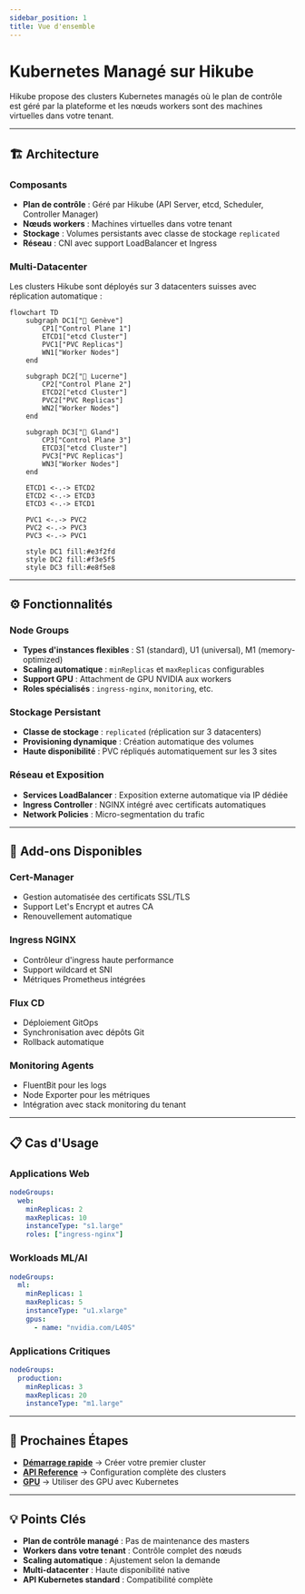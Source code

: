 ```yaml
---
sidebar_position: 1
title: Vue d'ensemble
---
```


# Kubernetes Managé sur Hikube

Hikube propose des clusters Kubernetes managés où le plan de contrôle est géré par la plateforme et les nœuds workers sont des machines virtuelles dans votre tenant.

---

## 🏗️ Architecture

### **Composants**

- **Plan de contrôle** : Géré par Hikube (API Server, etcd, Scheduler, Controller Manager)
- **Nœuds workers** : Machines virtuelles dans votre tenant
- **Stockage** : Volumes persistants avec classe de stockage `replicated`
- **Réseau** : CNI avec support LoadBalancer et Ingress

### **Multi-Datacenter**

Les clusters Hikube sont déployés sur 3 datacenters suisses avec réplication automatique :

```mermaid
flowchart TD
    subgraph DC1["🏢 Genève"]
        CP1["Control Plane 1"]
        ETCD1["etcd Cluster"]
        PVC1["PVC Replicas"]
        WN1["Worker Nodes"]
    end
    
    subgraph DC2["🏢 Lucerne"]
        CP2["Control Plane 2"]
        ETCD2["etcd Cluster"]
        PVC2["PVC Replicas"]
        WN2["Worker Nodes"]
    end
    
    subgraph DC3["🏢 Gland"]
        CP3["Control Plane 3"]
        ETCD3["etcd Cluster"]
        PVC3["PVC Replicas"]
        WN3["Worker Nodes"]
    end
    
    ETCD1 <-.-> ETCD2
    ETCD2 <-.-> ETCD3
    ETCD3 <-.-> ETCD1
    
    PVC1 <-.-> PVC2
    PVC2 <-.-> PVC3
    PVC3 <-.-> PVC1
    
    style DC1 fill:#e3f2fd
    style DC2 fill:#f3e5f5
    style DC3 fill:#e8f5e8
```

---

## ⚙️ Fonctionnalités

### **Node Groups**
- **Types d'instances flexibles** : S1 (standard), U1 (universal), M1 (memory-optimized)
- **Scaling automatique** : `minReplicas` et `maxReplicas` configurables
- **Support GPU** : Attachment de GPU NVIDIA aux workers
- **Roles spécialisés** : `ingress-nginx`, `monitoring`, etc.

### **Stockage Persistant**
- **Classe de stockage** : `replicated` (réplication sur 3 datacenters)
- **Provisioning dynamique** : Création automatique des volumes
- **Haute disponibilité** : PVC répliqués automatiquement sur les 3 sites

### **Réseau et Exposition**
- **Services LoadBalancer** : Exposition externe automatique via IP dédiée
- **Ingress Controller** : NGINX intégré avec certificats automatiques
- **Network Policies** : Micro-segmentation du trafic

---

## 🔧 Add-ons Disponibles

### **Cert-Manager**
- Gestion automatisée des certificats SSL/TLS
- Support Let's Encrypt et autres CA
- Renouvellement automatique

### **Ingress NGINX**
- Contrôleur d'ingress haute performance
- Support wildcard et SNI
- Métriques Prometheus intégrées

### **Flux CD**
- Déploiement GitOps
- Synchronisation avec dépôts Git
- Rollback automatique

### **Monitoring Agents**
- FluentBit pour les logs
- Node Exporter pour les métriques
- Intégration avec stack monitoring du tenant

---

## 📋 Cas d'Usage

### **Applications Web**
```yaml
nodeGroups:
  web:
    minReplicas: 2
    maxReplicas: 10
    instanceType: "s1.large"
    roles: ["ingress-nginx"]
```

### **Workloads ML/AI**
```yaml
nodeGroups:
  ml:
    minReplicas: 1
    maxReplicas: 5
    instanceType: "u1.xlarge"
    gpus:
      - name: "nvidia.com/L40S"
```

### **Applications Critiques**
```yaml
nodeGroups:
  production:
    minReplicas: 3
    maxReplicas: 20
    instanceType: "m1.large"
```

---

## 🚀 Prochaines Étapes

- **[Démarrage rapide](./quick-start.md)** → Créer votre premier cluster
- **[API Reference](./api-reference.md)** → Configuration complète des clusters
- **[GPU](../gpu/overview.md)** → Utiliser des GPU avec Kubernetes

---

## 💡 Points Clés

- **Plan de contrôle managé** : Pas de maintenance des masters
- **Workers dans votre tenant** : Contrôle complet des nœuds
- **Scaling automatique** : Ajustement selon la demande
- **Multi-datacenter** : Haute disponibilité native
- **API Kubernetes standard** : Compatibilité complète 